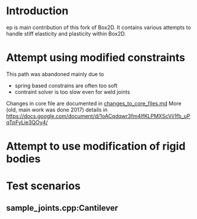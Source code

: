 # Introduction
ep is main contribution of this fork of Box2D.
It contains various attempts to handle stiff elasticity and plasticity within Box2D.

# Attempt using modified constraints

This path was abandoned mainly due to 

 * spring based constrains are often too soft
 * contraint solver is too slow even for weld joints

Changes in core file are documented in [changes_to_core_files.md](changes_to_core_files.md)
More (old, main work was done 2017) details in https://docs.google.com/document/d/1oACqdqwr3fm4IfKLPMXScVii1fb_uPqTpFyLie3QOy4/

# Attempt to use modification of rigid bodies

# Test scenarios

## sample_joints.cpp:Cantilever
